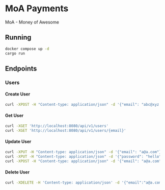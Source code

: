# MoA Payments

MoA - Money of Awesome

## Running

```sh
docker compose up -d
cargo run
```

## Endpoints

### Users

#### Create User

```sh
curl -XPOST -H "Content-type: application/json" -d '{"email": "abc@xyz.com","password":"1234"}' 'http://localhost:8080/api/v1/users'
```

#### Get User

```sh
curl -XGET 'http://localhost:8080/api/v1/users'
curl -XGET 'http://localhost:8080/api/v1/users/{email}'
```

#### Update User

```sh
curl -XPUT -H "Content-type: application/json" -d '{"email": "a@a.com"}' 'http://localhost:8080/api/v1/users/id/1'
curl -XPUT -H "Content-type: application/json" -d '{"password": "hello"}' 'http://localhost:8080/api/v1/users/id/1'
curl -XPOST -H "Content-type: application/json" -d '{"email": "a@a.com","password":"hello"}' 'http://localhost:8080/api/v1/users/id/1'
```

#### Delete User

```sh
curl -XDELETE -H 'Content-type: application/json' -d '{"email":"a@a.com", "password":"hello"}' 'http://localhost:8080/api/v1/users'
```
